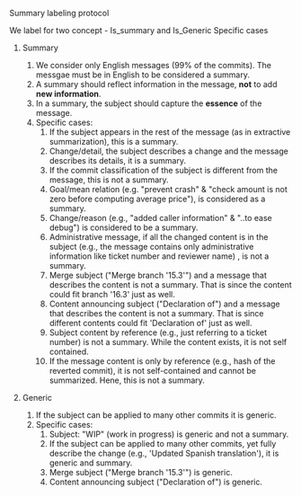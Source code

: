 

  
   Summary labeling protocol




We label for two concept - Is_summary and Is_Generic
Specific cases


 1. Summary
      1. We consider only English messages (99% of the commits). The messgae must be in English to be considered a summary.
      2. A summary should reflect information in the message, **not** to add **new information**.
      3. In a summary, the subject should capture the **essence** of the message.
      4. Specific cases:
          1. If the subject appears in the rest of the message (as in extractive summarization), this is a summary.
          1. Change/detail,  the subject describes a change and the message describes its details, it is a summary.
          1. If the commit classification of the subject is different from the message, this is not a summary.
          1. Goal/mean relation (e.g. "prevent crash" & "check amount is not zero before computing average price"), is considered as a summary.
          1. Change/reason (e.g., "added caller information" & "..to ease debug") is considered to be a summary.
          1. Administrative message, if all the changed content is in the subject (e.g., the message contains only administrative information like ticket number and reviewer name) , is not a summary.
          1. Merge subject ("Merge branch '15.3'") and a message that describes the content is not a summary. That is since the content could fit branch '16.3' just as well.
          1. Content announcing subject ("Declaration of") and a message that describes the content is not a summary. That is since different contents could fit 'Declaration of' just as well.
          1. Subject content by reference (e.g., just referring to a ticket number) is not a summary. While the content exists, it is not self contained.
          1. If the message content is only  by reference (e.g., hash of the reverted commit), it is not self-contained and cannot be summarized. Hene, this is not a summary.
      
  
 1. Generic
  
      1. If the subject can be applied to many other commits it is generic.
      1. Specific cases:
          1. Subject: "WIP" (work in progress) is generic and not a summary.
          1. If the subject can be applied to many other commits, yet fully describe the change (e.g., 'Updated Spanish translation'), it is generic and summary.
          1. Merge subject ("Merge branch '15.3'") is generic.
          1. Content announcing  subject ("Declaration of") is generic.


